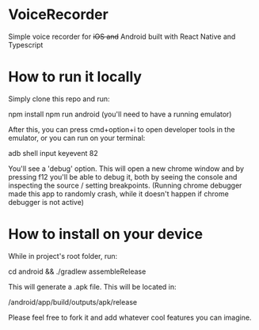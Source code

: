 # VoiceRecorder
Simple voice recorder for ~~iOS and~~ Android built with React Native and Typescript

# How to run it locally

Simply clone this repo and run: 

npm install
npm run android (you'll need to have a running emulator)

After this, you can press cmd+option+i to open developer tools in the emulator, or you can run on your terminal:

adb shell input keyevent 82

You'll see a 'debug' option. This will open a new chrome window and by pressing f12 you'll be able to debug it, both by seeing the console and inspecting the source / setting breakpoints. (Running chrome debugger made this app to randomly crash, while it doesn't happen if chrome debugger is not active)

# How to install on your device

While in project's root folder, run:

cd android && ./gradlew assembleRelease

This will generate a .apk file. This will be located in:

/android/app/build/outputs/apk/release



Please feel free to fork it and add whatever cool features you can imagine.
